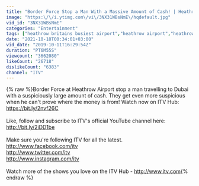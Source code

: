 ```yaml
---
title: "Border Force Stop a Man With a Massive Amount of Cash! | Heathrow: Britain's Busiest Airport"
image: "https:\/\/i.ytimg.com\/vi\/3NX31WBsNmE\/hqdefault.jpg"
vid_id: "3NX31WBsNmE"
categories: "Entertainment"
tags: ["heathrow britains busiest airport","heathrow airport","heathrow airport documentary"]
date: "2021-10-18T00:34:01+03:00"
vid_date: "2019-10-11T16:29:54Z"
duration: "PT6M55S"
viewcount: "3662080"
likeCount: "26718"
dislikeCount: "6383"
channel: "ITV"
---
```

{% raw %}Border Force at Heathrow Airport stop a man travelling to Dubai with a suspiciously large amount of cash. They get even more suspicious when he can't prove where the money is from! Watch now on ITV Hub: <a rel="nofollow" target="blank" href="https://bit.ly/2nvf26C">https://bit.ly/2nvf26C</a><br /><br />Like, follow and subscribe to ITV's official YouTube channel here: <a rel="nofollow" target="blank" href="http://bit.ly/2iDD1be">http://bit.ly/2iDD1be</a><br /><br />Make sure you're following ITV for all the latest. <br /><a rel="nofollow" target="blank" href="http://www.facebook.com/itv">http://www.facebook.com/itv</a><br /><a rel="nofollow" target="blank" href="http://www.twitter.com/itv">http://www.twitter.com/itv</a><br /><a rel="nofollow" target="blank" href="http://www.instagram.com/itv">http://www.instagram.com/itv</a><br /><br />Watch more of the shows you love on the ITV Hub - <a rel="nofollow" target="blank" href="http://www.itv.com">http://www.itv.com</a>{% endraw %}
